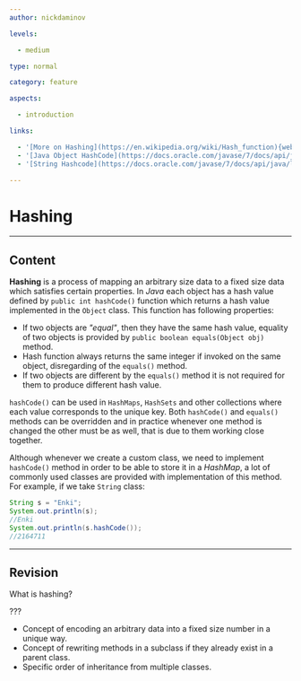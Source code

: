 ```yaml
---
author: nickdaminov

levels:

  - medium

type: normal

category: feature

aspects:

  - introduction

links:

  - '[More on Hashing](https://en.wikipedia.org/wiki/Hash_function){website}'
  - '[Java Object HashCode](https://docs.oracle.com/javase/7/docs/api/java/lang/Object.html#hashCode()){website}'
  - '[String Hashcode](https://docs.oracle.com/javase/7/docs/api/java/lang/String.html#hashCode()){website}'

---
```


# Hashing

---
## Content

**Hashing** is a process of mapping an arbitrary size data to a fixed size data which satisfies certain properties. In *Java* each object has a hash value defined by `public int hashCode()` function which returns a hash value implemented in the `Object` class. This function has following properties:
 - If two objects are *"equal"*, then they have the same hash value, equality of two objects is provided by `public boolean equals(Object obj)` method.
 - Hash function always returns the same integer if invoked on the same object, disregarding of the `equals()` method.
 - If two objects are different by the `equals()` method it is not required for them to produce different hash value.

`hashCode()` can be used in `HashMaps`, `HashSets` and other collections where each value corresponds to the unique key. Both `hashCode()` and `equals()` methods can be overridden and in practice whenever one method is changed the other must be as well, that is due to them working close together.

Although whenever we create a custom class, we need to implement `hashCode()` method in order to be able to store it in a *HashMap*, a lot of commonly used classes are provided with implementation of this method. For example, if we take `String` class:
```java
String s = "Enki";
System.out.println(s);
//Enki
System.out.println(s.hashCode());
//2164711
```

---
## Revision

What is hashing?

???


* Concept of encoding an arbitrary data into a fixed size number in a unique way.
* Concept of rewriting methods in a subclass if they already exist in a parent class.
* Specific order of inheritance from multiple classes.
 
